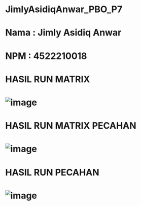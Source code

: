 # JimlyAsidiqAnwar_PBO_P7
# Nama : Jimly Asidiq Anwar
# NPM : 4522210018
# HASIL RUN MATRIX
# ![image](https://github.com/JimlyAA/JimlyAsidiqAnwar_PBO_P7/assets/145972206/871914f1-b50a-4946-b50b-945744b936cf)
# HASIL RUN MATRIX PECAHAN
# ![image](https://github.com/JimlyAA/JimlyAsidiqAnwar_PBO_P7/assets/145972206/67e26c9b-311c-4128-9867-0f8274c90f64)
# HASIL RUN PECAHAN
# ![image](https://github.com/JimlyAA/JimlyAsidiqAnwar_PBO_P7/assets/145972206/3583979b-0741-4073-a4d9-d592e908496b)
